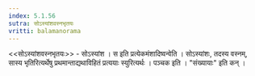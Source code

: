 ```yaml
---
index: 5.1.56
sutra: सोऽस्यांशवस्नभृतयः
vritti: balamanorama
---
```


<<सोऽस्यांशवस्नभृतयः>> - सोऽस्यांश । स इति प्रत्येकमंशादिष्वन्वेति । सोऽस्यांशः, तदस्य वस्नम्, सास्य भृतिरित्यर्थेषु प्रथमान्ताद्यथाविहितं प्रत्ययाः स्युरित्यर्थः । पञ्चक इति । "संख्यायाः" इति कन् । 